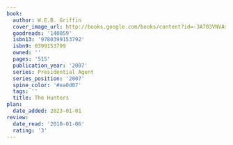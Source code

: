 ```yaml
---
book:
  author: W.E.B. Griffin
  cover_image_url: http://books.google.com/books/content?id=-3A703VNVAsC&printsec=frontcover&img=1&zoom=1&edge=curl&source=gbs_api
  goodreads: '140059'
  isbn13: '9780399153792'
  isbn9: 0399153799
  owned: ''
  pages: '515'
  publication_year: '2007'
  series: Presidential Agent
  series_position: '2007'
  spine_color: '#ea0d07'
  tags: ''
  title: The Hunters
plan:
  date_added: 2023-01-01
review:
  date_read: '2010-01-06'
  rating: '3'
---
```

